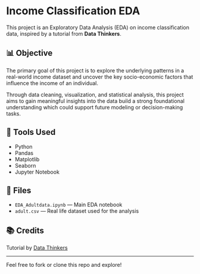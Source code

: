 # Income Classification EDA

This project is an Exploratory Data Analysis (EDA) on income classification data, inspired by a tutorial from **Data Thinkers**.

## 📊 Objective
The primary goal of this project is to explore the underlying patterns in a real-world income dataset and uncover the key socio-economic factors that influence the income of an individual.

Through data cleaning, visualization, and statistical analysis, this project aims to gain meaningful insights into the data build a strong foundational understanding which could support future modeling or decision-making tasks.
## 🔧 Tools Used
- Python
- Pandas
- Matplotlib
- Seaborn
- Jupyter Notebook

## 📁 Files
- `EDA_Adultdata.ipynb` — Main EDA notebook
- `adult.csv` — Real life dataset used for the analysis

## 📚 Credits
Tutorial by [Data Thinkers](https://www.youtube.com/c/DataThinkers)

---

Feel free to fork or clone this repo and explore!
